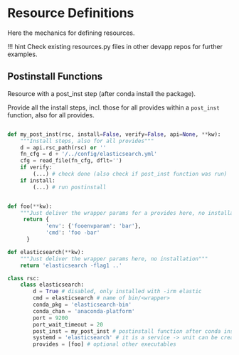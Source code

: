 # Resource Definitions

Here the mechanics for defining resources.



!!! hint
    Check existing resources.py files in other devapp repos for further examples.

## Postinstall Functions

Resource with a post_inst step (after conda install the package).

Provide all the install steps, incl. those for all provides within a `post_inst` function, also for all provides.


```python

def my_post_inst(rsc, install=False, verify=False, api=None, **kw):
    """Install steps, also for all provides"""
    d = api.rsc_path(rsc) or ''
    fn_cfg = d + '/../config/elasticsearch.yml'
    cfg = read_file(fn_cfg, dflt='')
    if verify:
        (...) # check done (also check if post_inst function was run)
    if install:
        (...) # run postinstall


def foo(**kw):
    """Just deliver the wrapper params for a provides here, no installation"""
     return {
            'env': {'fooenvparam': 'bar'},
            'cmd': 'foo -bar'
      }

def elasticsearch(**kw):
    """Just deliver the wrapper params here, no installation"""
    return 'elasticsearch -flag1 ..'

class rsc:
    class elasticsearch:
        d = True # disabled, only installed with -irm elastic
        cmd = elasticsearch # name of bin/<wrapper>
        conda_pkg = 'elasticsearch-bin'
        conda_chan = 'anaconda-platform'
        port = 9200
        port_wait_timeout = 20
        post_inst = my_post_inst # postinstall function after conda install
        systemd = 'elasticsearch' # it is a service -> unit can be created
        provides = [foo] # optional other executables

```
